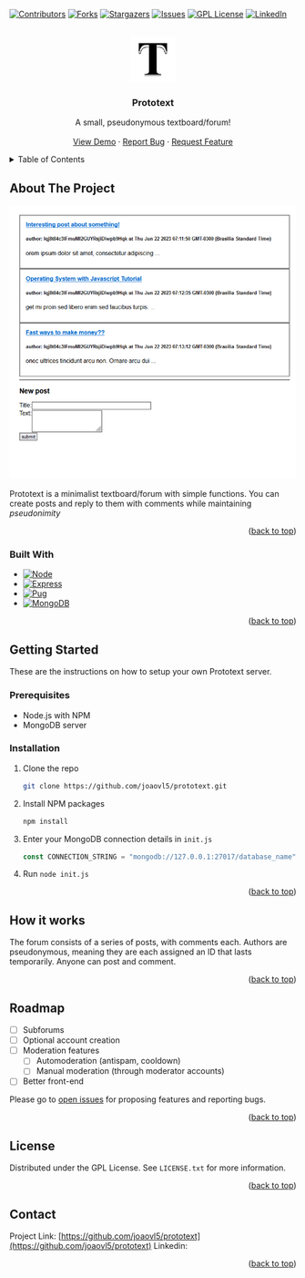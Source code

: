 <!-- Improved compatibility of back to top link: See: https://github.com/othneildrew/Best-README-Template/pull/73 -->
<a name="readme-top"></a>
<!--
*** Thanks for checking out the Best-README-Template. If you have a suggestion
*** that would make this better, please fork the repo and create a pull request
*** or simply open an issue with the tag "enhancement".
*** Don't forget to give the project a star!
*** Thanks again! Now go create something AMAZING! :D
-->



<!-- PROJECT SHIELDS -->
<!--
*** I'm using markdown "reference style" links for readability.
*** Reference links are enclosed in brackets [ ] instead of parentheses ( ).
*** See the bottom of this document for the declaration of the reference variables
*** for contributors-url, forks-url, etc. This is an optional, concise syntax you may use.
*** https://www.markdownguide.org/basic-syntax/#reference-style-links
-->
[![Contributors][contributors-shield]][contributors-url]
[![Forks][forks-shield]][forks-url]
[![Stargazers][stars-shield]][stars-url]
[![Issues][issues-shield]][issues-url]
[![GPL License][license-shield]][license-url]
[![LinkedIn][linkedin-shield]][linkedin-url]



<!-- PROJECT LOGO -->
<br />
<div align="center">
  <a href="https://github.com/github_username/repo_name">
    <img src="images/logo.png" alt="Logo" width="80" height="80">
  </a>

<h3 align="center">Prototext</h3>

  <p align="center">
    A small, pseudonymous textboard/forum!
    <br />
    <!-- [ ] change links -->
    <br />
    <a href="https://github.com/joaovl5/prototext">View Demo</a>
    ·
    <a href="https://github.com/joaovl5/prototext/issues">Report Bug</a>
    ·
    <a href="https://github.com/joaovl5/prototext/issues">Request Feature</a>
  </p>
</div>



<!-- TABLE OF CONTENTS -->
<details>
  <summary>Table of Contents</summary>
  <ol>
    <li>
      <a href="#about-the-project">About The Project</a>
      <ul>
        <li><a href="#built-with">Built With</a></li>
      </ul>
    </li>
    <li>
      <a href="#getting-started">Getting Started</a>
      <ul>
        <li><a href="#prerequisites">Prerequisites</a></li>
        <li><a href="#installation">Installation</a></li>
      </ul>
    </li>
    <li><a href="#usage">Usage</a></li>
    <li><a href="#roadmap">Roadmap</a></li>
    <li><a href="#contributing">Contributing</a></li>
    <li><a href="#license">License</a></li>
    <li><a href="#contact">Contact</a></li>
    <li><a href="#acknowledgments">Acknowledgments</a></li>
  </ol>
</details>



<!-- ABOUT THE PROJECT -->
## About The Project

[![Prototext Screen Shot][product-screenshot]](https://example.com)

Prototext is a minimalist textboard/forum with simple functions. You can create posts and reply to them with comments while maintaining *pseudonimity*

<p align="right">(<a href="#readme-top">back to top</a>)</p>



### Built With

<!-- [ ] FIX IMAGES / LINKS -->
* [![Node][Node.js]][Node-url]
* [![Express][Express.js]][Express-url]
* [![Pug][Pug.js]][Pug-url]
* [![MongoDB][Mongo.db]][Mongo-url]


<p align="right">(<a href="#readme-top">back to top</a>)</p>



<!-- GETTING STARTED -->
## Getting Started

These are the instructions on how to setup your own Prototext server.

### Prerequisites


* Node.js with NPM
* MongoDB server

### Installation

<!-- [X] Fix url here -->
1. Clone the repo
   ```sh
   git clone https://github.com/joaovl5/prototext.git
   ```
2. Install NPM packages
   ```sh
   npm install
   ```
3. Enter your MongoDB connection details in `init.js`
   ```js
   const CONNECTION_STRING = "mongodb://127.0.0.1:27017/database_name"
   ```
4. Run `node init.js`

<p align="right">(<a href="#readme-top">back to top</a>)</p>



<!-- USAGE EXAMPLES -->
## How it works

The forum consists of a series of posts, with comments each. Authors are pseudonymous, meaning they are each assigned an ID that lasts temporarily. Anyone can post and comment.


<p align="right">(<a href="#readme-top">back to top</a>)</p>



<!-- ROADMAP -->
## Roadmap

- [ ] Subforums
- [ ] Optional account creation
- [ ] Moderation features
  - [ ] Automoderation (antispam, cooldown)
  - [ ] Manual moderation (through moderator accounts)
- [ ] Better front-end

<!-- [X] Change link here -->
Please go to [open issues](https://github.com/joaovl5/prototext/issues) for proposing features and reporting bugs.

<p align="right">(<a href="#readme-top">back to top</a>)</p>

<!-- [ ] LICENSE -->
## License

Distributed under the GPL License. See `LICENSE.txt` for more information.

<p align="right">(<a href="#readme-top">back to top</a>)</p>



<!-- CONTACT -->
## Contact

<!-- [X] CHANGE LINK  -->
Project Link: [https://github.com/joaovl5/prototext](https://github.com/joaovl5/prototext)
Linkedin: 

<p align="right">(<a href="#readme-top">back to top</a>)</p>



<!-- MARKDOWN LINKS & IMAGES -->
<!-- https://www.markdownguide.org/basic-syntax/#reference-style-links -->
[contributors-shield]: https://img.shields.io/github/contributors/joaovl5/prototext.svg?style=for-the-badge
[contributors-url]: https://github.com/joaovl5/prototext/graphs/contributors
[forks-shield]: https://img.shields.io/github/forks/joaovl5/prototext.svg?style=for-the-badge
[forks-url]: https://github.com/joaovl5/prototext/network/members
[stars-shield]: https://img.shields.io/github/stars/joaovl5/prototext.svg?style=for-the-badge
[stars-url]: https://github.com/joaovl5/prototext/stargazers
[issues-shield]: https://img.shields.io/github/issues/joaovl5/prototext.svg?style=for-the-badge
[issues-url]: https://github.com/joaovl5/prototext/issues
[license-shield]: https://img.shields.io/github/license/joaovl5/prototext.svg?style=for-the-badge
[license-url]: https://github.com/joaovl5/prototext/blob/master/LICENSE.txt
[linkedin-shield]: https://img.shields.io/badge/-LinkedIn-black.svg?style=for-the-badge&logo=linkedin&colorB=555
[linkedin-url]: https://www.linkedin.com/in/joaovieiral/
[product-screenshot]: images/screenshot.png
[Next.js]: https://img.shields.io/badge/next.js-000000?style=for-the-badge&logo=nextdotjs&logoColor=white
[Node.js]: https://img.shields.io/badge/node.js-000000?style=for-the-badge&logo=nodedotjs&logoColor=green
[Express.js]: https://img.shields.io/badge/express-000000?style=for-the-badge&logo=express&logoColor=white
[Express-url]: http://expressjs.com/
[Pug.js]: https://img.shields.io/badge/pug-000000?style=for-the-badge&logo=pug&logoColor=red
[Mongo.db]: https://img.shields.io/badge/mongodb-000000?style=for-the-badge&logo=mongodb&logoColor=green
[Mongo-url]: https://www.mongodb.com/
[Pug-url]: https://github.com/pugjs/pug
[Next-url]: https://nextjs.org/
[Node-url]: https://nodejs.org/en
[React.js]: https://img.shields.io/badge/React-20232A?style=for-the-badge&logo=react&logoColor=61DAFB
[React-url]: https://reactjs.org/
[Vue.js]: https://img.shields.io/badge/Vue.js-35495E?style=for-the-badge&logo=vuedotjs&logoColor=4FC08D
[Vue-url]: https://vuejs.org/
[Angular.io]: https://img.shields.io/badge/Angular-DD0031?style=for-the-badge&logo=angular&logoColor=white
[Angular-url]: https://angular.io/
[Svelte.dev]: https://img.shields.io/badge/Svelte-4A4A55?style=for-the-badge&logo=svelte&logoColor=FF3E00
[Svelte-url]: https://svelte.dev/
[Laravel.com]: https://img.shields.io/badge/Laravel-FF2D20?style=for-the-badge&logo=laravel&logoColor=white
[Laravel-url]: https://laravel.com
[Bootstrap.com]: https://img.shields.io/badge/Bootstrap-563D7C?style=for-the-badge&logo=bootstrap&logoColor=white
[Bootstrap-url]: https://getbootstrap.com
[JQuery.com]: https://img.shields.io/badge/jQuery-0769AD?style=for-the-badge&logo=jquery&logoColor=white
[JQuery-url]: https://jquery.com 
